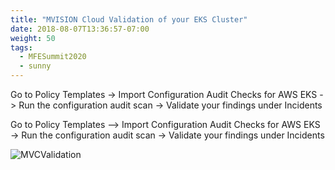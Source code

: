 ```yaml
---
title: "MVISION Cloud Validation of your EKS Cluster"
date: 2018-08-07T13:36:57-07:00
weight: 50
tags:
  - MFESummit2020
  - sunny
---
```




Go to Policy Templates -> Import Configuration Audit Checks for AWS EKS -> Run the configuration audit scan -> Validate your findings under Incidents


Go to Policy Templates --> Import Configuration Audit Checks for AWS EKS -> Run the configuration audit scan -> Validate your findings under Incidents



![MVCValidation](/images/Capture_Violations.JPG?classes=border,shadow)


```


